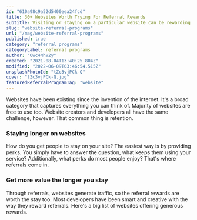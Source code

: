 ```yaml
---
id: "610a98c9a52d5400eea24fcd"
title: 30+ Websites Worth Trying For Referral Rewards
subtitle: Visiting or staying on a particular website can be rewarding too.
slug: "website-referral-programs"
url: "/mag/website-referral-programs"
published: true
category: "referral programs"
categoryLabel: referral programs
author: "Owc4NhV2y"
created: "2021-08-04T13:40:25.804Z"
modified: "2022-06-09T03:46:54.515Z"
unsplashPhotoId: "tZc3vjPCk-Q"
cover: "tZc3vjPCk-Q.jpg"
featuredReferralProgramTag: "website"
---
```

Websites have been existing since the invention of the internet. It's a broad category that captures everything you can think of. Majority of websites are free to use too. Website creators and developers all have the same challenge, however. That common thing is retention.

### **Staying longer on websites**

How do you get people to stay on your site? The easiest way is by providing perks. You simply have to answer the question, what keeps them using your service? Additionally, what perks do most people enjoy? That's where referrals come in.

### **Get more value the longer you stay**

Through referrals, websites generate traffic, so the referral rewards are worth the stay too. Most developers have been smart and creative with the way they reward referrals. Here's a big list of websites offering generous rewards.